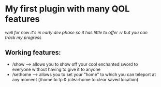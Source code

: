 # My first plugin with many QOL features 
*well for now it's in early dev phase so it has little to offer :v but you can track my progress*
## Working features:
- /show --> allows you to show off your cool enchanted sword to everyone without having to give it to anyone
- /sethome --> allows you to set your "home" to which you can teleport at any moment (/home to tp & /clearhome to clear saved location)
